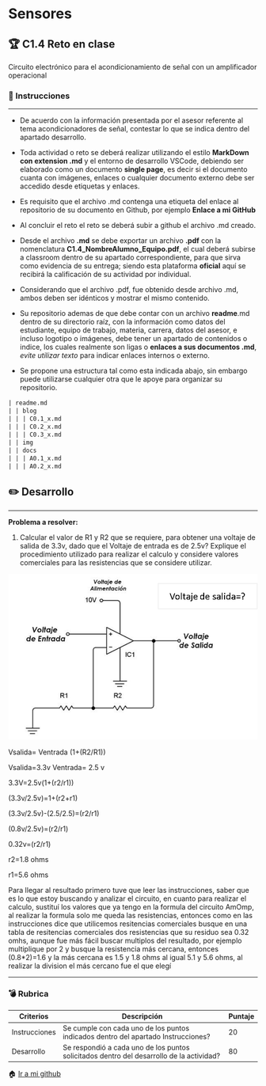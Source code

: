 # Sensores
## :trophy: C1.4 Reto en clase

Circuito electrónico para el acondicionamiento de señal con un amplificador operacional

### :blue_book: Instrucciones

___

- De acuerdo con la información presentada por el asesor referente al tema acondicionadores de señal, contestar lo que se indica dentro del apartado desarrollo.

- Toda actividad o reto se deberá realizar utilizando el estilo **MarkDown con extension .md** y el entorno de desarrollo VSCode, debiendo ser elaborado como un documento **single page**, es decir si el documento cuanta con imágenes, enlaces o cualquier documento externo debe ser accedido desde etiquetas y enlaces.
- Es requisito que el archivo .md contenga una etiqueta del enlace al repositorio de su documento en Github, por ejemplo **Enlace a mi GitHub**
- Al concluir el reto el reto se deberá subir a github el archivo .md creado.
- Desde el archivo **.md** se debe exportar un archivo **.pdf** con la nomenclatura **C1.4_NombreAlumno_Equipo.pdf**, el cual deberá subirse a classroom dentro de su apartado correspondiente, para que sirva como evidencia de su entrega; siendo esta plataforma **oficial** aquí se recibirá la calificación de su actividad por individual.
- Considerando que el archivo .pdf, fue obtenido desde archivo .md, ambos deben ser idénticos y mostrar el mismo contenido.
- Su repositorio ademas de que debe contar con un archivo **readme**.md dentro de su directorio raíz, con la información como datos del estudiante, equipo de trabajo, materia, carrera, datos del asesor, e incluso logotipo o imágenes, debe tener un apartado de contenidos o indice, los cuales realmente son ligas o **enlaces a sus documentos .md**, _evite utilizar texto_ para indicar enlaces internos o externo.
- Se propone una estructura tal como esta indicada abajo, sin embargo puede utilizarse cualquier otra que le apoye para organizar su repositorio.

```  
| readme.md
| | blog
| | | C0.1_x.md
| | | C0.2_x.md
| | | C0.3_x.md
| | img
| | docs
| | | A0.1_x.md
| | | A0.2_x.md
```


## :pencil2: Desarrollo

___

**Problema a resolver:**

1. Calcular el valor de R1 y R2 que se requiere, para obtener una voltaje de salida de 3.3v, dado que el Voltaje de entrada es de 2.5v? Explique el procedimiento utilizado para realizar el calculo y considere valores comerciales para las resistencias que se considere utilizar.

![Acondicionador_de_senal_AmOp](IMG/C1.x_CircuitoAcondicionadorAmOP.png)


Vsalida= Ventrada (1+(R2/R1))

Vsalida=3.3v
Ventrada= 2.5 v

3.3V=2.5v(1+(r2/r1))

(3.3v/2.5v)=1+(r2+r1)

(3.3v/2.5v)-(2.5/2.5)=(r2/r1)

(0.8v/2.5v)=(r2/r1)

0.32v=(r2/r1)

r2=1.8 ohms

r1=5.6 ohms

Para llegar al resultado primero tuve que leer las instrucciones, saber que es lo que estoy buscando y analizar el circuito, en cuanto para realizar el calculo, sustituí los valores que ya tengo en la formula del circuito AmOmp, al realizar la formula solo me queda las resistencias, entonces como en las instrucciones dice que utilicemos resitencias comerciales busque en una tabla de resitencias comerciales dos resistencias que su residuo sea 0.32 omhs, aunque fue más fácil buscar multiplos del resultado, por ejemplo multiplique por 2 y busque la resistencia más cercana, entonces (0.8*2)=1.6 y la más cercana es 1.5 y 1.8 ohms al igual 5.1 y 5.6 ohms, al realizar la division el más cercano fue el que elegí

___

### :bomb: Rubrica

| Criterios     | Descripción                                                                                  | Puntaje |
| ------------- | -------------------------------------------------------------------------------------------- | ------- |
| Instrucciones | Se cumple con cada uno de los puntos indicados dentro del apartado Instrucciones?            | 20 |
| Desarrollo    | Se respondió a cada uno de los puntos solicitados dentro del desarrollo de la actividad?     | 80      |

:house: [Ir a mi github](https://github.com/JJimenez2117/SistemasProg)